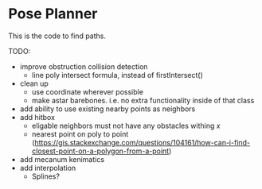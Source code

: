 # Pose Planner 
This is the code to find paths.


TODO:
- improve obstruction collision detection
  - line poly intersect formula, instead of firstIntersect()
- clean up
  - use coordinate wherever possible 
  - make astar barebones. i.e. no extra functionality inside of that class
- add ability to use existing nearby points as neighbors
- add hitbox
  - eligable neighbors must not have any obstacles withing *x*
  - nearest point on poly to point (https://gis.stackexchange.com/questions/104161/how-can-i-find-closest-point-on-a-polygon-from-a-point)
- add mecanum kenimatics
- add interpolation
  - Splines?
